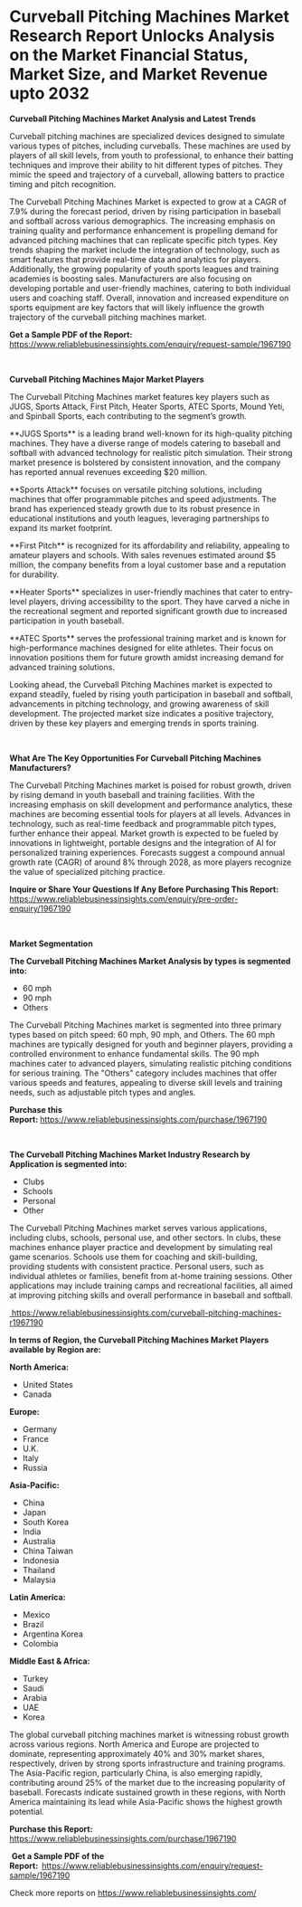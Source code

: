 <p><h1>Curveball Pitching Machines Market Research Report Unlocks Analysis on the Market Financial Status, Market Size, and Market Revenue upto 2032</h1></p><p><strong>Curveball Pitching Machines Market Analysis and Latest Trends</strong></p>
<p><p>Curveball pitching machines are specialized devices designed to simulate various types of pitches, including curveballs. These machines are used by players of all skill levels, from youth to professional, to enhance their batting techniques and improve their ability to hit different types of pitches. They mimic the speed and trajectory of a curveball, allowing batters to practice timing and pitch recognition.</p><p>The Curveball Pitching Machines Market is expected to grow at a CAGR of 7.9% during the forecast period, driven by rising participation in baseball and softball across various demographics. The increasing emphasis on training quality and performance enhancement is propelling demand for advanced pitching machines that can replicate specific pitch types. Key trends shaping the market include the integration of technology, such as smart features that provide real-time data and analytics for players. Additionally, the growing popularity of youth sports leagues and training academies is boosting sales. Manufacturers are also focusing on developing portable and user-friendly machines, catering to both individual users and coaching staff. Overall, innovation and increased expenditure on sports equipment are key factors that will likely influence the growth trajectory of the curveball pitching machines market.</p></p>
<p><strong>Get a Sample PDF of the Report:&nbsp;</strong> <a href="https://www.reliablebusinessinsights.com/enquiry/request-sample/1967190?utm_campaign=2242&utm_medium=2&utm_source=Github&utm_content=ia&utm_term=10042025&utm_id=curveball-pitching-machines">https://www.reliablebusinessinsights.com/enquiry/request-sample/1967190</a></p>
<p>&nbsp;</p>
<p><strong>Curveball Pitching Machines Major Market Players</strong></p>
<p><p>The Curveball Pitching Machines market features key players such as JUGS, Sports Attack, First Pitch, Heater Sports, ATEC Sports, Mound Yeti, and Spinball Sports, each contributing to the segment’s growth.</p><p>**JUGS Sports** is a leading brand well-known for its high-quality pitching machines. They have a diverse range of models catering to baseball and softball with advanced technology for realistic pitch simulation. Their strong market presence is bolstered by consistent innovation, and the company has reported annual revenues exceeding $20 million.</p><p>**Sports Attack** focuses on versatile pitching solutions, including machines that offer programmable pitches and speed adjustments. The brand has experienced steady growth due to its robust presence in educational institutions and youth leagues, leveraging partnerships to expand its market footprint.</p><p>**First Pitch** is recognized for its affordability and reliability, appealing to amateur players and schools. With sales revenues estimated around $5 million, the company benefits from a loyal customer base and a reputation for durability.</p><p>**Heater Sports** specializes in user-friendly machines that cater to entry-level players, driving accessibility to the sport. They have carved a niche in the recreational segment and reported significant growth due to increased participation in youth baseball.</p><p>**ATEC Sports** serves the professional training market and is known for high-performance machines designed for elite athletes. Their focus on innovation positions them for future growth amidst increasing demand for advanced training solutions.</p><p>Looking ahead, the Curveball Pitching Machines market is expected to expand steadily, fueled by rising youth participation in baseball and softball, advancements in pitching technology, and growing awareness of skill development. The projected market size indicates a positive trajectory, driven by these key players and emerging trends in sports training.</p></p>
<p>&nbsp;</p>
<p><strong>What Are The Key Opportunities For Curveball Pitching Machines Manufacturers?</strong></p>
<p><p>The Curveball Pitching Machines market is poised for robust growth, driven by rising demand in youth baseball and training facilities. With the increasing emphasis on skill development and performance analytics, these machines are becoming essential tools for players at all levels. Advances in technology, such as real-time feedback and programmable pitch types, further enhance their appeal. Market growth is expected to be fueled by innovations in lightweight, portable designs and the integration of AI for personalized training experiences. Forecasts suggest a compound annual growth rate (CAGR) of around 8% through 2028, as more players recognize the value of specialized pitching practice.</p></p>
<p><strong>Inquire or Share Your Questions If Any Before Purchasing This Report:</strong> <a href="https://www.reliablebusinessinsights.com/enquiry/pre-order-enquiry/1967190?utm_campaign=2242&utm_medium=2&utm_source=Github&utm_content=ia&utm_term=10042025&utm_id=curveball-pitching-machines">https://www.reliablebusinessinsights.com/enquiry/pre-order-enquiry/1967190</a></p>
<p>&nbsp;</p>
<p><strong>Market Segmentation</strong></p>
<p><strong>The Curveball Pitching Machines Market Analysis by types is segmented into:</strong></p>
<p><ul><li>60 mph</li><li>90 mph</li><li>Others</li></ul></p>
<p><p>The Curveball Pitching Machines market is segmented into three primary types based on pitch speed: 60 mph, 90 mph, and Others. The 60 mph machines are typically designed for youth and beginner players, providing a controlled environment to enhance fundamental skills. The 90 mph machines cater to advanced players, simulating realistic pitching conditions for serious training. The "Others" category includes machines that offer various speeds and features, appealing to diverse skill levels and training needs, such as adjustable pitch types and angles.</p></p>
<p><strong>Purchase this Report:&nbsp;</strong><a href="https://www.reliablebusinessinsights.com/purchase/1967190?utm_campaign=2242&utm_medium=2&utm_source=Github&utm_content=ia&utm_term=10042025&utm_id=curveball-pitching-machines">https://www.reliablebusinessinsights.com/purchase/1967190</a></p>
<p>&nbsp;</p>
<p><strong>The Curveball Pitching Machines Market Industry Research by Application is segmented into:</strong></p>
<p><ul><li>Clubs</li><li>Schools</li><li>Personal</li><li>Other</li></ul></p>
<p><p>The Curveball Pitching Machines market serves various applications, including clubs, schools, personal use, and other sectors. In clubs, these machines enhance player practice and development by simulating real game scenarios. Schools use them for coaching and skill-building, providing students with consistent practice. Personal users, such as individual athletes or families, benefit from at-home training sessions. Other applications may include training camps and recreational facilities, all aimed at improving pitching skills and overall performance in baseball and softball.</p></p>
<p><a href="https://www.reliablebusinessinsights.com/curveball-pitching-machines-r1967190?utm_campaign=2242&utm_medium=2&utm_source=Github&utm_content=ia&utm_term=10042025&utm_id=curveball-pitching-machines">&nbsp;https://www.reliablebusinessinsights.com/curveball-pitching-machines-r1967190</a></p>
<p><strong>In terms of Region, the Curveball Pitching Machines Market Players available by Region are:</strong></p>
<p>
    <p> <strong> North America: </strong>
        <ul>
            <li>United States</li>
            <li>Canada</li>
        </ul>
        </p> 
    <p> <strong> Europe: </strong>
        <ul>
            <li>Germany</li>
            <li>France</li>
            <li>U.K.</li>
            <li>Italy</li>
            <li>Russia</li>
        </ul>
        </p> 
    <p> <strong> Asia-Pacific: </strong>
        <ul>
            <li>China</li>
            <li>Japan</li>
            <li>South Korea</li>
            <li>India</li>
            <li>Australia</li>
            <li>China Taiwan</li>
            <li>Indonesia</li>
            <li>Thailand</li>
            <li>Malaysia</li>
        </ul>
        </p> 
    <p> <strong> Latin America: </strong>
        <ul>
            <li>Mexico</li>
            <li>Brazil</li>
            <li>Argentina Korea</li>
            <li>Colombia</li>
        </ul>
        </p> 
    <p> <strong> Middle East & Africa: </strong>
        <ul>
            <li>Turkey</li>
            <li>Saudi</li>
            <li>Arabia</li>
            <li>UAE</li>
            <li>Korea</li>
        </ul>
    </p>
    </p>
<p><p>The global curveball pitching machines market is witnessing robust growth across various regions. North America and Europe are projected to dominate, representing approximately 40% and 30% market shares, respectively, driven by strong sports infrastructure and training programs. The Asia-Pacific region, particularly China, is also emerging rapidly, contributing around 25% of the market due to the increasing popularity of baseball. Forecasts indicate sustained growth in these regions, with North America maintaining its lead while Asia-Pacific shows the highest growth potential.</p></p>
<p><strong>Purchase this Report: </strong><a href="https://www.reliablebusinessinsights.com/purchase/1967190?utm_campaign=2242&utm_medium=2&utm_source=Github&utm_content=ia&utm_term=10042025&utm_id=curveball-pitching-machines">https://www.reliablebusinessinsights.com/purchase/1967190</a></p>
<p>&nbsp;<strong>Get a Sample PDF of the Report:&nbsp;&nbsp;</strong><a href="https://www.reliablebusinessinsights.com/enquiry/request-sample/1967190?utm_campaign=2242&utm_medium=2&utm_source=Github&utm_content=ia&utm_term=10042025&utm_id=curveball-pitching-machines">https://www.reliablebusinessinsights.com/enquiry/request-sample/1967190</a></p>
<p><strong></strong></p>
<p>Check more reports on <a href="https://www.reliablebusinessinsights.com/?utm_campaign=2242&utm_medium=2&utm_source=Github&utm_content=ia&utm_term=10042025&utm_id=curveball-pitching-machines">https://www.reliablebusinessinsights.com/</a></p>